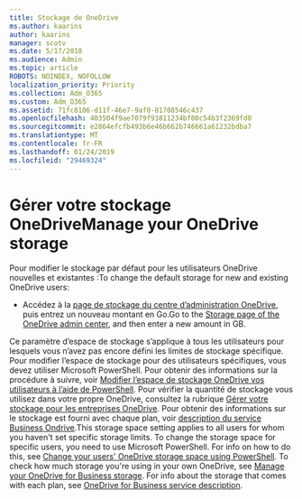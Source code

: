 ```yaml
---
title: Stockage de OneDrive
ms.author: kaarins
author: kaarins
manager: scotv
ms.date: 5/17/2018
ms.audience: Admin
ms.topic: article
ROBOTS: NOINDEX, NOFOLLOW
localization_priority: Priority
ms.collection: Adm_O365
ms.custom: Adm_O365
ms.assetid: 71fc8106-d11f-46e7-9af0-81708546c437
ms.openlocfilehash: 403504f9ae7079f93811234bf00c54b3f2369fd0
ms.sourcegitcommit: e2864efcfb493b6e46b662b746661a61232bdba7
ms.translationtype: MT
ms.contentlocale: fr-FR
ms.lasthandoff: 01/24/2019
ms.locfileid: "29469324"
---
```

# <a name="manage-your-onedrive-storage"></a><span data-ttu-id="7cfda-102">Gérer votre stockage OneDrive</span><span class="sxs-lookup"><span data-stu-id="7cfda-102">Manage your OneDrive storage</span></span>

<span data-ttu-id="7cfda-103">Pour modifier le stockage par défaut pour les utilisateurs OneDrive nouvelles et existantes :</span><span class="sxs-lookup"><span data-stu-id="7cfda-103">To change the default storage for new and existing OneDrive users:</span></span>
  
- <span data-ttu-id="7cfda-104">Accédez à la [page de stockage du centre d’administration OneDrive](https://admin.onedrive.com/?v=StorageSettings), puis entrez un nouveau montant en Go.</span><span class="sxs-lookup"><span data-stu-id="7cfda-104">Go to the [Storage page of the OneDrive admin center](https://admin.onedrive.com/?v=StorageSettings), and then enter a new amount in GB.</span></span>
    
<span data-ttu-id="7cfda-p101">Ce paramètre d’espace de stockage s’applique à tous les utilisateurs pour lesquels vous n’avez pas encore défini les limites de stockage spécifique. Pour modifier l’espace de stockage pour des utilisateurs spécifiques, vous devez utiliser Microsoft PowerShell. Pour obtenir des informations sur la procédure à suivre, voir [Modifier l’espace de stockage OneDrive vos utilisateurs à l’aide de PowerShell](https://go.microsoft.com/fwlink/?linkid=866402). Pour vérifier la quantité de stockage vous utilisez dans votre propre OneDrive, consultez la rubrique [Gérer votre stockage pour les entreprises OneDrive](https://go.microsoft.com/fwlink/?linkid=866429). Pour obtenir des informations sur le stockage est fourni avec chaque plan, voir [description du service Business Ondrive](https://go.microsoft.com/fwlink/p/?LinkID=826071).</span><span class="sxs-lookup"><span data-stu-id="7cfda-p101">This storage space setting applies to all users for whom you haven't set specific storage limits. To change the storage space for specific users, you need to use Microsoft PowerShell. For info on how to do this, see [Change your users' OneDrive storage space using PowerShell](https://go.microsoft.com/fwlink/?linkid=866402). To check how much storage you're using in your own OneDrive, see [Manage your OneDrive for Business storage](https://go.microsoft.com/fwlink/?linkid=866429). For info about the storage that comes with each plan, see [OneDrive for Business service description](https://go.microsoft.com/fwlink/p/?LinkID=826071).</span></span>
  

